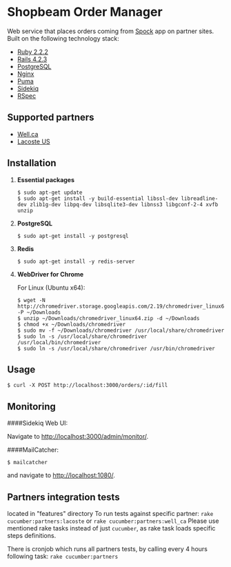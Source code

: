 # Shopbeam Order Manager

Web service that places orders coming from [Spock](https://github.com/shopbeam/spock/) app on partner sites.
Built on the following technology stack:

* [Ruby 2.2.2][1]
* [Rails 4.2.3][2]
* [PostgreSQL][3]
* [Nginx][4]
* [Puma][5]
* [Sidekiq][6]
* [RSpec][7]

[1]: http://www.ruby-lang.org/en/
[2]: http://rubyonrails.org/
[3]: http://www.postgresql.org/
[4]: http://nginx.org/
[5]: http://puma.io/
[6]: http://sidekiq.org/
[7]: http://rspec.info/

## Supported partners

* [Well.ca][1]
* [Lacoste US][2]

[1]: https://well.ca/
[2]: https://www.lacoste.com/us/

## Installation

1. **Essential packages**

    ```
    $ sudo apt-get update
    $ sudo apt-get install -y build-essential libssl-dev libreadline-dev zlib1g-dev libpq-dev libsqlite3-dev libnss3 libgconf-2-4 xvfb unzip
    ```

2. **PostgreSQL**

    ```
    $ sudo apt-get install -y postgresql
    ```

3. **Redis**

    ```
    $ sudo apt-get install -y redis-server
    ```

4. **WebDriver for Chrome**

    For Linux (Ubuntu x64):
    ```
    $ wget -N http://chromedriver.storage.googleapis.com/2.19/chromedriver_linux64.zip -P ~/Downloads
    $ unzip ~/Downloads/chromedriver_linux64.zip -d ~/Downloads
    $ chmod +x ~/Downloads/chromedriver
    $ sudo mv -f ~/Downloads/chromedriver /usr/local/share/chromedriver
    $ sudo ln -s /usr/local/share/chromedriver /usr/local/bin/chromedriver
    $ sudo ln -s /usr/local/share/chromedriver /usr/bin/chromedriver
    ```

## Usage

    $ curl -X POST http://localhost:3000/orders/:id/fill

## Monitoring

####Sidekiq Web UI:

Navigate to [http://localhost:3000/admin/monitor/](http://localhost:3000/admin/monitor/).

####MailCatcher:

    $ mailcatcher

and navigate to [http://localhost:1080/](http://localhost:1080/).

## Partners integration tests
located in "features" directory
To run tests against specific partner:
`rake cucumber:partners:lacoste`
or
`rake cucumber:partners:well_ca`
Please use mentioned rake tasks instead of just `cucumber`, as rake task loads specific steps definitions.

There is cronjob which runs all partners tests, by calling every 4 hours following task:
`rake cucumber:partners`
